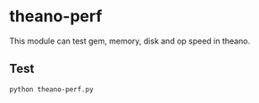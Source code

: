 # theano-perf
This module can test gem, memory, disk and op speed in theano.

## Test
```bash
python theano-perf.py
```